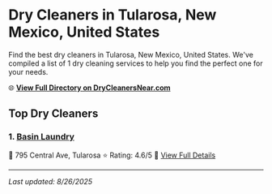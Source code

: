 # Dry Cleaners in Tularosa, New Mexico, United States

Find the best dry cleaners in Tularosa, New Mexico, United States. We've compiled a list of 1 dry cleaning services to help you find the perfect one for your needs.

🌐 **[View Full Directory on DryCleanersNear.com](https://drycleanersnear.com/city/US/New%20Mexico/Tularosa)**

## Top Dry Cleaners

### 1. [Basin Laundry](https://drycleanersnear.com/dryCleaner/688042255d142ede58ba10f7/basin-laundry)
📍 795 Central Ave, Tularosa
⭐ Rating: 4.6/5
🔗 [View Full Details](https://drycleanersnear.com/dryCleaner/688042255d142ede58ba10f7/basin-laundry)


---

*Last updated: 8/26/2025*
